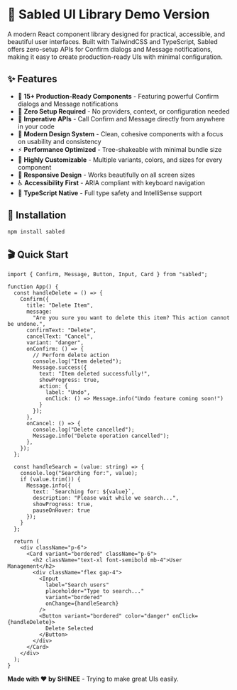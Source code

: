 # 🎨 Sabled UI Library Demo Version

A modern React component library designed for practical, accessible, and beautiful user interfaces. Built with TailwindCSS and TypeScript, Sabled offers zero-setup APIs for Confirm dialogs and Message notifications, making it easy to create production-ready UIs with minimal configuration.

## ✨ Features

- 🎯 **15+ Production-Ready Components** - Featuring powerful Confirm dialogs and Message notifications
- 🚀 **Zero Setup Required** - No providers, context, or configuration needed
- 💬 **Imperative APIs** - Call Confirm and Message directly from anywhere in your code
- 🎨 **Modern Design System** - Clean, cohesive components with a focus on usability and consistency
- ⚡ **Performance Optimized** - Tree-shakeable with minimal bundle size
- 🔧 **Highly Customizable** - Multiple variants, colors, and sizes for every component
- 📱 **Responsive Design** - Works beautifully on all screen sizes
- ♿ **Accessibility First** - ARIA compliant with keyboard navigation
- 💪 **TypeScript Native** - Full type safety and IntelliSense support

## 🚀 Installation

```bash
npm install sabled
```

## 🎬 Quick Start

```tsx
import { Confirm, Message, Button, Input, Card } from "sabled";

function App() {
  const handleDelete = () => {
    Confirm({
      title: "Delete Item",
      message:
        "Are you sure you want to delete this item? This action cannot be undone.",
      confirmText: "Delete",
      cancelText: "Cancel",
      variant: "danger",
      onConfirm: () => {
        // Perform delete action
        console.log("Item deleted");
        Message.success({
          text: "Item deleted successfully!",
          showProgress: true,
          action: {
            label: "Undo",
            onClick: () => Message.info("Undo feature coming soon!")
          }
        });
      },
      onCancel: () => {
        console.log("Delete cancelled");
        Message.info("Delete operation cancelled");
      },
    });
  };

  const handleSearch = (value: string) => {
    console.log("Searching for:", value);
    if (value.trim()) {
      Message.info({
        text: `Searching for: ${value}`,
        description: "Please wait while we search...",
        showProgress: true,
        pauseOnHover: true
      });
    }
  };

  return (
    <div className="p-6">
      <Card variant="bordered" className="p-6">
        <h2 className="text-xl font-semibold mb-4">User Management</h2>
        <div className="flex gap-4">
          <Input
            label="Search users"
            placeholder="Type to search..."
            variant="bordered"
            onChange={handleSearch}
          />
          <Button variant="bordered" color="danger" onClick={handleDelete}>
            Delete Selected
          </Button>
        </div>
      </Card>
    </div>
  );
}
```

**Made with ❤️ by SHINEE** - Trying to make great UIs easily.
